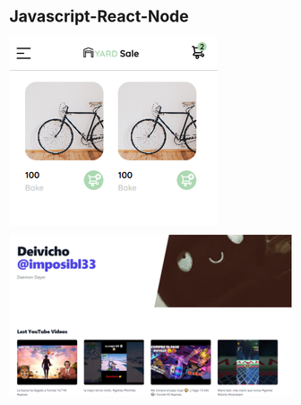 # Javascript-React-Node

[![](Document/img/First%20app.png)](https://jhonatan2022.github.io/JS-REACT-NODE/Javascript/Pr%C3%A1ctico/app/)


[![](Document/img/PageAPI.png)](https://jhonatan2022.github.io/JS-REACT-NODE/Javascript/Asincronismo/app/)

